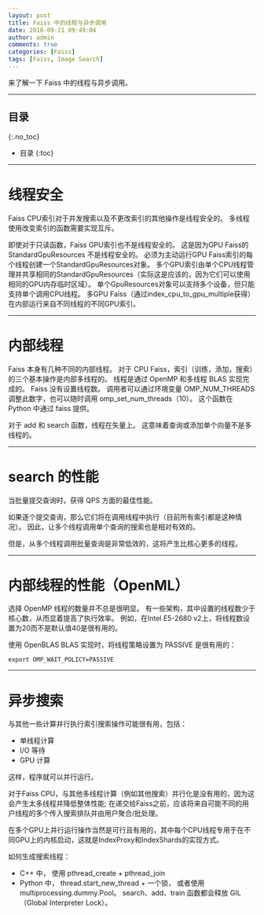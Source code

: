 ```yaml
---
layout: post
title: Faiss 中的线程与异步调用
date: 2018-09-21 09:49:04
author: admin
comments: true
categories: [Faiss]
tags: [Faiss, Image Search]
---
```


来了解一下 Faiss 中的线程与异步调用。

<!-- more -->

---
## 目录
{:.no_toc}

* 目录
{:toc}
---

# 线程安全

Faiss CPU索引对于并发搜索以及不更改索引的其他操作是线程安全的。
多线程使用改变索引的函数需要实现互斥。

即使对于只读函数，Faiss GPU索引也不是线程安全的。
这是因为GPU Faiss的 StandardGpuResources 不是线程安全的。
必须为主动运行GPU Faiss索引的每个线程创建一个StandardGpuResources对象。
多个GPU索引由单个CPU线程管理并共享相同的StandardGpuResources（实际这是应该的，因为它们可以使用相同的GPU内存临时区域）。
单个GpuResources对象可以支持多个设备，但只能支持单个调用CPU线程。
多GPU Faiss（通过index_cpu_to_gpu_multiple获得）在内部运行来自不同线程的不同GPU索引。

---

# 内部线程

Faiss 本身有几种不同的内部线程。
对于 CPU Faiss，索引（训练，添加，搜索）的三个基本操作是内部多线程的。
线程是通过 OpenMP 和多线程 BLAS 实现完成的。 
Faiss 没有设置线程数。
调用者可以通过环境变量 OMP_NUM_THREADS 调整此数字，也可以随时调用 omp_set_num_threads（10）。
这个函数在 Python 中通过 faiss 提供。

对于 add 和 search 函数，线程在矢量上。
这意味着查询或添加单个向量不是多线程的。

---

# search 的性能

当批量提交查询时，获得 QPS 方面的最佳性能。

如果逐个提交查询，那么它们将在调用线程中执行（目前所有索引都是这种情况）。
因此，让多个线程调用单个查询的搜索也是相对有效的。

但是，从多个线程调用批量查询是非常低效的，这将产生比核心更多的线程。

---

# 内部线程的性能（OpenML）

选择 OpenMP 线程的数量并不总是很明显。
有一些架构，其中设置的线程数少于核心数，从而显着提高了执行效率。
例如，在Intel E5-2680 v2上，将线程数设置为20而不是默认值40是很有用的。

使用 OpenBLAS BLAS 实现时，将线程策略设置为 PASSIVE 是很有用的：
    
    export OMP_WAIT_POLICY=PASSIVE

---

# 异步搜索

与其他一些计算并行执行索引搜索操作可能很有用，包括：
- 单线程计算
- I/O 等待
- GPU 计算

这样，程序就可以并行运行。 

对于Faiss CPU，与其他多线程计算（例如其他搜索）并行化是没有用的，因为这会产生太多线程并降低整体性能; 
在递交给Faiss之前，应该将来自可能不同的用户线程的多个传入搜索排队并由用户聚合/批处理。

在多个GPU上并行运行操作当然是可行且有用的，其中每个CPU线程专用于在不同GPU上的内核启动，这就是IndexProxy和IndexShards的实现方式。

如何生成搜索线程：
- C++ 中， 使用 pthread_create + pthread_join
- Python 中， thread.start_new_thread + 一个锁， 或者使用 multiprocessing.dummy.Pool。
    search、add、train 函数都会释放 GIL （Global Interpreter Lock）。



